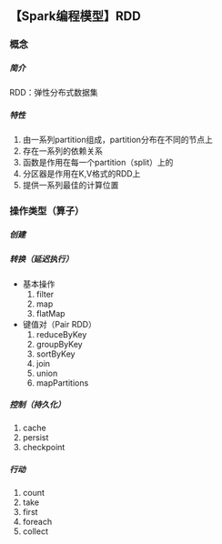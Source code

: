 ## 【Spark编程模型】RDD



###  概念

##### 简介

RDD：弹性分布式数据集



##### 特性 

1. 由一系列partition组成，partition分布在不同的节点上
2. 存在一系列的依赖关系
3. 函数是作用在每一个partition（split）上的
4. 分区器是作用在K,V格式的RDD上
5. 提供一系列最佳的计算位置







### 操作类型（算子）



##### 创建





##### 转换（延迟执行）

- 基本操作
  1. filter
  2. map
  3. flatMap
- 键值对（Pair RDD）
  1. reduceByKey
  2. groupByKey
  3. sortByKey
  4. join
  5. union
  6. mapPartitions



##### 控制（持久化）

1. cache
2. persist
3. checkpoint

##### 行动

1. count
2. take
3. first
4. foreach
5. collect